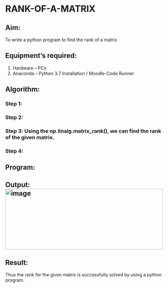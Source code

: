 # RANK-OF-A-MATRIX
## Aim:
To write a python program to find the rank of a matrix
## Equipment’s required:
1. 	Hardware – PCs
2. 	Anaconda – Python 3.7 Installation / Moodle-Code Runner
## Algorithm:
### Step 1: 
### Step 2: 
### Step 3: Using the np.linalg.matrix_rank(), we can find the rank of the given matrix.
### Step 4: 
## Program:
## Output:<img width="498" height="191" alt="image" src="https://github.com/user-attachments/assets/365869bd-ed75-4386-b89c-40147b399d69" />

## Result:
Thus the rank for the given matrix is successfully solved by  using a python program.

